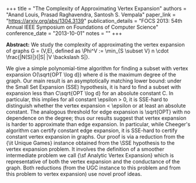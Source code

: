 +++
title = "The Complexity of Approximating Vertex Expansion"
authors = "Anand Louis, Prasad Raghavendra, Santosh S. Vempala"
paper_link = "https://arxiv.org/abs/1304.3139"
publication_details = "FOCS 2013: 54th Annual IEEE Symposium on Foundations of Computer Science"
conference_date = "2013-10-01"
notes = ""
+++

<b>Abstract:</b>
We study the complexity of approximating the vertex expansion of graphs G = (V,E), defined as
\Phi^V := \min_{S \subset V} n \cdot \frac{|N(S)|}{|S| |V
\backslash S|}.

We give a simple polynomial-time algorithm for finding a subset with vertex expansion O(\sqrt{OPT \log d}) where d is the maximum degree of the graph. Our main result is an asymptotically matching lower bound: under the Small Set Expansion (SSE) hypothesis, it is hard to find a subset with expansion less than C\sqrt{OPT \log d} for an absolute constant C. In particular, this implies for all constant \epsilon > 0, it is SSE-hard to distinguish whether the vertex expansion < \epsilon or at least an absolute constant. The analogous threshold for edge expansion is \sqrt{OPT} with no dependence on the degree; thus our results suggest that vertex expansion is harder to approximate than edge expansion. In particular, while Cheeger's algorithm can certify constant edge expansion, it is SSE-hard to certify constant vertex expansion in graphs. 
Our proof is via a reduction from the {\it Unique Games} instance obtained from the \SSE hypothesis to the vertex expansion problem. It involves the definition of a smoother intermediate problem we call {\sf Analytic Vertex Expansion} which is representative of both the vertex expansion and the conductance of the graph. Both reductions (from the UGC instance to this problem and from this problem to vertex expansion) use novel proof ideas.